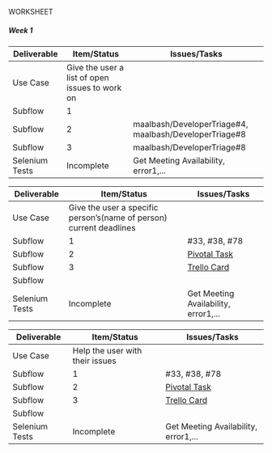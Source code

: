 WORKSHEET
##### Week 1

| Deliverable   | Item/Status   |  Issues/Tasks
| ------------- | ------------  |  ------------
| Use Case      | Give the user a list of open issues to work on         | &nbsp;
| Subflow      | 1             |
| Subflow      | 2             |  maalbash/DeveloperTriage#4, maalbash/DeveloperTriage#8
| Subflow      | 3             |  maalbash/DeveloperTriage#8
| Selenium Tests| Incomplete    | Get Meeting Availability, error1,...

| Deliverable   | Item/Status   |  Issues/Tasks
| ------------- | ------------  |  ------------
| Use Case      | Give the user a specific person’s(name of person) current deadlines | &nbsp;
| Subflow      | 1             |  #33, #38, #78
| Subflow      | 2             |  [Pivotal Task](https://www.pivotaltracker.com/story/show/114636091)
| Subflow      | 3             |  [Trello Card](https://trello.com/c/diA1DaMw)
| Subflow      | &nbsp;        | &nbsp;
| Selenium Tests| Incomplete    | Get Meeting Availability, error1,...

| Deliverable   | Item/Status   |  Issues/Tasks
| ------------- | ------------  |  ------------
| Use Case      | Help the user with their issues          | &nbsp;
| Subflow      | 1             |  #33, #38, #78
| Subflow      | 2             |  [Pivotal Task](https://www.pivotaltracker.com/story/show/114636091)
| Subflow      | 3             |  [Trello Card](https://trello.com/c/diA1DaMw)
| Subflow      | &nbsp;        | &nbsp;
| Selenium Tests| Incomplete    | Get Meeting Availability, error1,...


